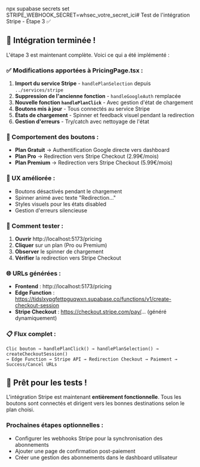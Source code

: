 npx supabase secrets set STRIPE_WEBHOOK_SECRET=whsec_votre_secret_ici# Test de l'intégration Stripe - Étape 3 ✅

## 🎯 Intégration terminée !

L'étape 3 est maintenant complète. Voici ce qui a été implémenté :

### ✅ Modifications apportées à PricingPage.tsx :

1. **Import du service Stripe** - `handlePlanSelection` depuis `../services/stripe`
2. **Suppression de l'ancienne fonction** - `handleGoogleAuth` remplacée
3. **Nouvelle fonction `handlePlanClick`** - Avec gestion d'état de chargement
4. **Boutons mis à jour** - Tous connectés au service Stripe
5. **États de chargement** - Spinner et feedback visuel pendant la redirection
6. **Gestion d'erreurs** - Try/catch avec nettoyage de l'état

### 🔧 Comportement des boutons :

- **Plan Gratuit** → Authentification Google directe vers dashboard
- **Plan Pro** → Redirection vers Stripe Checkout (2.99€/mois)  
- **Plan Premium** → Redirection vers Stripe Checkout (5.99€/mois)

### 🎨 UX améliorée :

- Boutons désactivés pendant le chargement
- Spinner animé avec texte "Redirection..."
- Styles visuels pour les états disabled
- Gestion d'erreurs silencieuse

### 🧪 Comment tester :

1. **Ouvrir** http://localhost:5173/pricing
2. **Cliquer** sur un plan (Pro ou Premium)
3. **Observer** le spinner de chargement
4. **Vérifier** la redirection vers Stripe Checkout

### 🌐 URLs générées :

- **Frontend** : http://localhost:5173/pricing
- **Edge Function** : https://tidslxypgfettpguqwxn.supabase.co/functions/v1/create-checkout-session
- **Stripe Checkout** : https://checkout.stripe.com/pay/... (généré dynamiquement)

### 📋 Flux complet :

```
Clic bouton → handlePlanClick() → handlePlanSelection() → createCheckoutSession() 
→ Edge Function → Stripe API → Redirection Checkout → Paiement → Success/Cancel URLs
```

## 🚀 Prêt pour les tests !

L'intégration Stripe est maintenant **entièrement fonctionnelle**. Tous les boutons sont connectés et dirigent vers les bonnes destinations selon le plan choisi.

### Prochaines étapes optionnelles :
- Configurer les webhooks Stripe pour la synchronisation des abonnements
- Ajouter une page de confirmation post-paiement
- Créer une gestion des abonnements dans le dashboard utilisateur